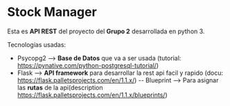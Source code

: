 # Stock Manager

Esta es **API REST** del proyecto del **Grupo 2** desarrollada en python 3.

Tecnologías usadas:
- Psycopg2 --> **Base de Datos** que va a ser usada (tutorial: https://pynative.com/python-postgresql-tutorial/)
- Flask --> **API framework** para desarrollar la rest api facil y rapido (docu: https://flask.palletsprojects.com/en/1.1.x/)
-- Blueprint --> Para asignar las **rutas** de la api(description https://flask.palletsprojects.com/en/1.1.x/blueprints/)   
